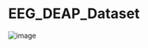 # EEG_DEAP_Dataset
![image](https://github.com/mjunaid122/EEG_DEAP_Dataset/assets/68914489/ddd24cca-4696-4253-b6a5-5d56b6fdc5ee)
